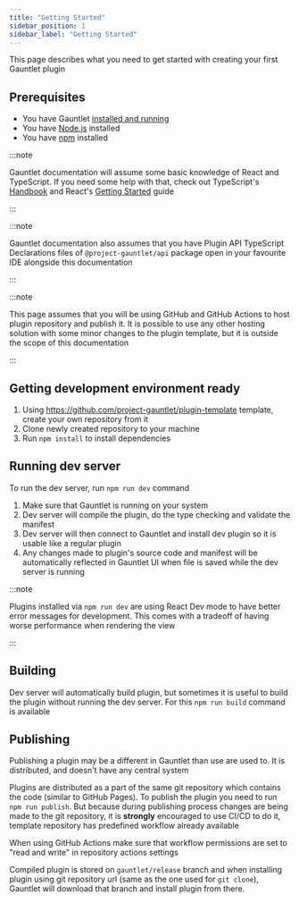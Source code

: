```yaml
---
title: "Getting Started"
sidebar_position: 1
sidebar_label: "Getting Started"
---
```


This page describes what you need to get started with creating your first Gauntlet plugin 

## Prerequisites

- You have Gauntlet [installed and running](../installation.md)
- You have [Node.js](https://nodejs.org/en) installed
- You have [npm](https://www.npmjs.com/) installed

:::note

Gauntlet documentation will assume some basic knowledge of React and TypeScript.
If you need some help with that, check out TypeScript's [Handbook](https://www.typescriptlang.org/docs/handbook/intro.html) and React's [Getting Started](https://react.dev/learn) guide

:::

:::note

Gauntlet documentation also assumes that you have Plugin API TypeScript Declarations files of `@project-gauntlet/api` package open in your favourite IDE alongside this documentation

:::

:::note

This page assumes that you will be using GitHub and GitHub Actions to host plugin repository and publish it.
It is possible to use any other hosting solution with some minor changes to the plugin template, but it is outside the scope of this documentation

:::

## Getting development environment ready

1. Using https://github.com/project-gauntlet/plugin-template template, create your own repository from it
2. Clone newly created repository to your machine
3. Run `npm install` to install dependencies

## Running dev server

To run the dev server, run `npm run dev` command

1. Make sure that Gauntlet is running on your system 
2. Dev server will compile the plugin, do the type checking and validate the manifest
3. Dev server will then connect to Gauntlet and install dev plugin so it is usable like a regular plugin 
4. Any changes made to plugin's source code and manifest will be automatically reflected in Gauntlet UI when file is saved while the dev server is running

:::note

Plugins installed via `npm run dev` are using React Dev mode to have better error messages for development.
This comes with a tradeoff of having worse performance when rendering the view

:::

## Building

Dev server will automatically build plugin, but sometimes it is useful to build the plugin without running the dev server.
For this `npm run build` command is available

## Publishing

Publishing a plugin may be a different in Gauntlet than use are used to. It is distributed, and doesn't have any central system

Plugins are distributed as a part of the same git repository which contains the code (similar to GitHub Pages).
To publish the plugin you need to run `npm run publish`. But because during publishing process changes are being made to the git repository,
it is **strongly** encouraged to use CI/CD to do it, template repository has predefined workflow already available

When using GitHub Actions make sure that workflow permissions are set to "read and write" in repository actions settings

Compiled plugin is stored on `gauntlet/release` branch and when installing plugin using git repository url (same as the one used for `git clone`),
Gauntlet will download that branch and install plugin from there.
